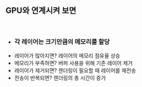 ## GPU와 연계시켜 보면

<br/>

* ### 각 레이어는 크기만큼의 메모리를 할당
<ul>
<li class="fragment roll-in">레이어가 많아지면? <span class="fragment">레이어의 메모리 점유율 상승</span></li>
<li class="fragment roll-in">메모리가 부족하면? <span class="fragment">버퍼 사용을 위해 기존 레이어 제거</span></li>
<li class="fragment roll-in">레이어가 제거되면? <span class="fragment">렌더링이 필요할 때 레이어를 재전송</span></li>
<li class="fragment roll-in">전송이 반복되면? <span class="fragment">렌더링의 총 시간이 증가</span></li>
</ul>